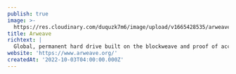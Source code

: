 ```yaml
---
publish: true
image: >-
  https://res.cloudinary.com/duquzk7m6/image/upload/v1665428535/arweave_nrjgyo.png
title: Arweave
richtext: |
  Global, permanent hard drive built on the blockweave and proof of access.
website: 'https://www.arweave.org/'
createdAt: '2022-10-03T04:00:00.000Z'
---
```


